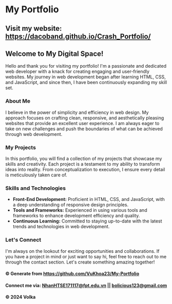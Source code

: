# My Portfolio

## Visit my website: https://dacoband.github.io/Crash_Portfolio/

## Welcome to My Digital Space!

Hello and thank you for visiting my portfolio! I'm a passionate and dedicated web developer with a knack for creating engaging and user-friendly websites. My journey in web development began after learning HTML, CSS, and JavaScript, and since then, I have been continuously expanding my skill set.

### About Me

I believe in the power of simplicity and efficiency in web design. My approach focuses on crafting clean, responsive, and aesthetically pleasing websites that provide an excellent user experience. I am always eager to take on new challenges and push the boundaries of what can be achieved through web development.

### My Projects

In this portfolio, you will find a collection of my projects that showcase my skills and creativity. Each project is a testament to my ability to transform ideas into reality. From conceptualization to execution, I ensure every detail is meticulously taken care of.

### Skills and Technologies

- **Front-End Development:** Proficient in HTML, CSS, and JavaScript, with a deep understanding of responsive design principles.
- **Tools and Frameworks:** Experienced in using various tools and frameworks to enhance development efficiency and quality.
- **Continuous Learning:** Committed to staying up-to-date with the latest trends and technologies in web development.

### Let's Connect

I'm always on the lookout for exciting opportunities and collaborations. If you have a project in mind or just want to say hi, feel free to reach out to me through the contact section. Let's create something amazing together!

#### &#169; Generate from https://github.com/VuKhoa23/My-Portfolio

#### Connect me via: NhanHTSE171117@fpt.edu.vn  || bolicious123@gmail.com

#### &#169; 2024 Volka
